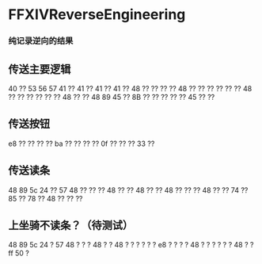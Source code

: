 # FFXIVReverseEngineering
### 纯记录逆向的结果
## 传送主要逻辑
40 ?? 53 56 57 41 ?? 41 ?? 41 ?? 41 ?? 48 ?? ?? ?? ?? 48 ?? ?? ?? ?? ?? ?? 48 ?? ?? ?? ?? ?? ?? 48 ?? ?? 48 89 45 ?? 8B ?? ?? ?? ?? ?? 45 ?? ??


## 传送按钮
e8 ?? ?? ?? ?? ba ?? ?? ?? ?? 0f ?? ?? ?? 33 ??

## 传送读条
48 89 5c 24 ?? 57 48 ?? ?? ?? 48 ?? ?? 48 ?? ?? 48 ?? ?? ?? 48 ?? ?? 74 ?? 85 ?? 78 ?? 48 ?? ?? ??


## 上坐骑不读条？（待测试）
48 89 5c 24 ? 57 48 ? ? ? 48 ? ? 48 ? ? ? ? ? ? e8 ? ? ? ? 48 ? ? ? ? ? ? 48 ? ? ff 50 ? 

